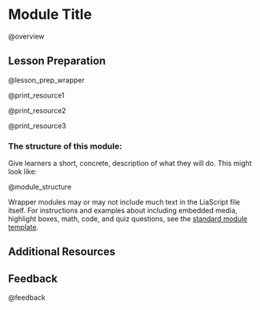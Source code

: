 <!--

author:   Your Name
email:    email@chop.edu
version:  0.0.0
module_type: wrapper
module_template_version: 1.0.0
language: en
narrator: UK English Female

title: Module Title

comment:  This is a short, focused description of the module.

long_description: This is a longer description, which should be understandable for a lay audience.

estimated_time_in_minutes: 

@prerequisites
List any skills or knowledge needed to complete this module here.
@end

@learning_objectives  
After completion of this module, learners will be able to:

- identify key elements
- create a product
- do a task
- articulate the rationale for something
@end

resource1_name: Docker Tutorial
resource1_description: This is a tutorial on using Docker
resource1_wellvetted: true
resource1_wellvetted_text: This is a well-known thing.
resource1_maintained: true
resource1_maintained_text: Maintained by Docker.
resource1_stablesupport: false
resource1_stablesupport_text: Not stable?
resource1_a11y_issues: No known issues with accessibility, but if you encounter something, please [let us know](#feedback)!

resource2_name: Regexone Website
resource2_description: An interactive website for learning regex
resource2_wellvetted: false
resource2_wellvetted_text: No idea.
resource2_maintained: true
resource2_maintained_text: Yeah
resource2_stablesupport: true
resource2_stablesupport_text: Yep
resource2_a11y_issues: Good question...

resource3_name:
resource3_description:
resource3_wellvetted:
resource3_wellvetted_text:
resource3_maintained:
resource3_maintained_text:
resource3_stablesupport:
resource3_stablesupport_text:
resource3_a11y_issues:

@module_structure
Example Structure 1:

1. Read about how this topic fits into some bigger picture here in this LiaScript course.
2. Do the activities embedded in this module (using iFrames).
3. Answer a few questions to make sure you understood the key parts.

Example Structure 2:

1. Open this external resource in a new browser window.
2. Read Chapter 1 and do the activities at the end.
3. Return to this LiaScript course to answer a few questions to make sure you understood the key parts.

Example Structure 3:

1. Open this external resource in a new browser window.
2. Read Section 2.1 and 2.2.
3. Return to this LiaScript course to do an activity.
4. Answer a few questions (again in the LiaScript course) to make sure you understood the key parts.

These are just some examples of possible structures. The specific structure will depend greatly on the particular external module/educational resource you are using.
@end

import: https://raw.githubusercontent.com/arcus/education_modules/templates_update/_module_templates/macros.md
import: https://raw.githubusercontent.com/arcus/education_modules/templates_update/_module_templates/macros_wrapper.md
-->

# Module Title

@overview

## Lesson Preparation

@lesson_prep_wrapper

@print_resource1

@print_resource2

@print_resource3

<h3>The structure of this module:</h3>

Give learners a short, concrete, description of what they will do. This might look like:

@module_structure


Wrapper modules may or may not include much text in the LiaScript file itself. 
For instructions and examples about including embedded media, highlight boxes, math, code, and quiz questions, see the [standard module template](https://github.com/arcus/education_modules/blob/main/_module_templates/standard_module_template.md).

## Additional Resources

## Feedback
@feedback
